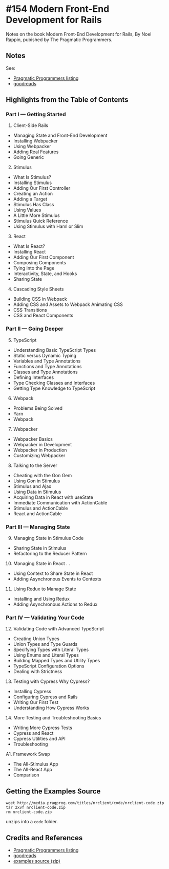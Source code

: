 # #154 Modern Front-End Development for Rails

Notes on the book Modern Front-End Development for Rails, By Noel Rappin, pubished by The Pragmatic Programmers.

## Notes

See:

* [Pragmatic Programmers listing](https://pragprog.com/titles/nrclient/modern-front-end-development-for-rails/)
* [goodreads](https://www.goodreads.com/book/show/48665184-modern-front-end-development-for-rails)


## Highlights from the Table of Contents

### Part I — Getting Started

1. Client-Side Rails

* Managing State and Front-End Development
* Installing Webpacker
* Using Webpacker
* Adding Real Features
* Going Generic

2. Stimulus

* What Is Stimulus?
* Installing Stimulus
* Adding Our First Controller
* Creating an Action
* Adding a Target
* Stimulus Has Class
* Using Values
* A Little More Stimulus
* Stimulus Quick Reference
* Using Stimulus with Haml or Slim

3. React

* What Is React?
* Installing React
* Adding Our First Component
* Composing Components
* Tying Into the Page
* Interactivity, State, and Hooks
* Sharing State

4. Cascading Style Sheets

* Building CSS in Webpack
* Adding CSS and Assets to Webpack Animating CSS
* CSS Transitions
* CSS and React Components

### Part II — Going Deeper

5. TypeScript

* Understanding Basic TypeScript Types
* Static versus Dynamic Typing
* Variables and Type Annotations
* Functions and Type Annotations
* Classes and Type Annotations
* Defining Interfaces
* Type Checking Classes and Interfaces
* Getting Type Knowledge to TypeScript

6. Webpack

* Problems Being Solved
* Yarn
* Webpack

7. Webpacker

* Webpacker Basics
* Webpacker in Development
* Webpacker in Production
* Customizing Webpacker

8. Talking to the Server

* Cheating with the Gon Gem
* Using Gon in Stimulus
* Stimulus and Ajax
* Using Data in Stimulus
* Acquiring Data in React with useState
* Immediate Communication with ActionCable
* Stimulus and ActionCable
* React and ActionCable

### Part III — Managing State

9. Managing State in Stimulus Code

* Sharing State in Stimulus
* Refactoring to the Reducer Pattern

10. Managing State in React . .

* Using Context to Share State in React
* Adding Asynchronous Events to Contexts

11. Using Redux to Manage State

* Installing and Using Redux
* Adding Asynchronous Actions to Redux

### Part IV — Validating Your Code

12. Validating Code with Advanced TypeScript

* Creating Union Types
* Union Types and Type Guards
* Specifying Types with Literal Types
* Using Enums and Literal Types
* Building Mapped Types and Utility Types
* TypeScript Configuration Options
* Dealing with Strictness

13. Testing with Cypress Why Cypress?

* Installing Cypress
* Configuring Cypress and Rails
* Writing Our First Test
* Understanding How Cypress Works


14. More Testing and Troubleshooting Basics

* Writing More Cypress Tests
* Cypress and React
* Cypress Utilities and API
* Troubleshooting

A1. Framework Swap

* The All-Stimulus App
* The All-React App
* Comparison


## Getting the Examples Source

```
wget http://media.pragprog.com/titles/nrclient/code/nrclient-code.zip
tar zxvf nrclient-code.zip
rm nrclient-code.zip
```

unzips into a `code` folder.

## Credits and References

* [Pragmatic Programmers listing](https://pragprog.com/titles/nrclient/modern-front-end-development-for-rails/)
* [goodreads](https://www.goodreads.com/book/show/48665184-modern-front-end-development-for-rails)
* [examples source (zip)](http://media.pragprog.com/titles/nrclient/code/nrclient-code.zip)

